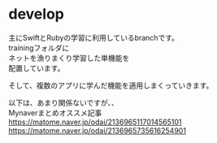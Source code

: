 # develop

主にSwiftとRubyの学習に利用しているbranchです。<br>
trainingフォルダに<br>
ネットを漁りまくり学習した単機能を<br>
配置しています。<br>

そして、複数のアプリに学んだ機能を適用しまくっていきます。<br>


以下は、あまり関係ないですが、、<br>
Mynaverまとめオススメ記事<br>
https://matome.naver.jp/odai/2136965117014565101
<br>
https://matome.naver.jp/odai/2136965735616254901

